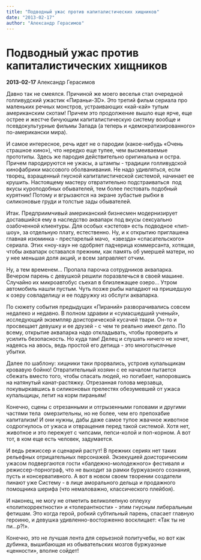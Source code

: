 ```yaml
---
title: "Подводный ужас против капиталистических хищников"
date: "2013-02-17"
author: "Александр Герасимов"
---
```


# Подводный ужас против капиталистических хищников

**2013-02-17** Александр Герасимов

Давно так не смеялся. Причиной же моего веселья стал очередной голливудский ужастик «Пираньи-3D». Это третий фильм сериала про маленьких речных монстров, устраивающих «кай-кай» тупым американским скотам! Причем это продолжение вышло еще ярче, еще острее и жестче бичующим капиталистическую систему вообще и псевдокультурные фильмы Запада (а теперь и «демократизированного» по-американски мира).

И самое интересное, речь идет не о пародии (какое-нибудь «Очень страшное кино»), что нередко еще тупее, чем высмеиваемые прототипы. Здесь же пародия действительно оригинальна и остра. Причем пародируются не ужасы, а штампы - традиции голливудской кинофабрики массового оболванивания. Не надо удивляться, если творец, взращенный гнусной капиталистической системой, начинает ее крушить. Настоящему мастеру отвратительно подстраиваться  под вкусы куроподобных обывателей, тем более пестовать подобный курятник! Потому и вгрызаются на экране зубастые рыбки в силиконовые груди и толстые зады обывателей.

Итак. Предприимчивый американский бизнесмен модернизирует доставшийся ему в наследство аквапарк под вкусы сексуально озабоченной клиентуры. Для особых «эстетов» есть подводное «пип-шоу», за отдельную плату, естественно. Ну, и к открытию приглашена главная изюминка - престарелый мачо,  «звезда» «спасательского» сериала. Этих «ноу-хау» не одобряет падчерица коммерсанта, хотящая, чтобы аквапарк оставался прежним, как память об умершей матери, но у нее меньшая доля акций, и всем заправляет отчим.

Ну, а тем временем... Пропала парочка сотрудников аквапарка. Вечером парень с девушкой решили поразвлечься в своей машине. Случайно их микроавтобус съехал в близлежащее озеро... Утром автомобиль нашли пустым. Чуть позже рыбы нападают на пришедшую к озеру совладелицу и ее подружку из обслуги аквапарка.

По сюжету события предыдущих «Пираний» разворачивались совсем недалеко и недавно. В полном здравии и «сумасшедший ученый», исследующий экземпляр доисторической кусачей твари. Он-то и просвещает девушку и ее друзей - с чем те реально имеют дело. По всему, открытие аквапарка надо откладывать, чтобы проверить и усилить безопасность. Но куда там! Делец и слушать ничего не хочет, надеясь на авось, ведь простой его детища - это многотысячные убытки.

Далее по шаблону: хищники таки прорвались, устроив купальщикам кровавую бойню! Отвратительный хозяин с ее началом пытается сбежать вместо того, чтобы спасать людей, но погибает, напоровшись на натянутый канат-растяжку. Отрезанная голова мерзавца, покувыркавшись в силиконовых прелестях обезумевшей от ужаса купальщицы, летит на корм пираньям!

Конечно, сцены с отрезанными и отгрызенными головами и другими частями тела  омерзительны, но не более, чем его препохабие капитализм! И они нужны, дабы даже самое тупое жвачное животное содрогнулось от ужаса и отвращения перед такой системой. Хотя нет, животное и это пережует с чипсами, пепси-колой и поп-корном. А вот тот, в ком еще есть человек, задумается.

И ведь режиссер и сценарий растут! В прежних сериях нет таких рельефных отрицательных персонажей. Экзекуцией доисторическим ужасом подвергаются гости «балдежно-молодежного» фестиваля и режиссер-порнограф, что не выходит за рамки буржуазного сознания, пусть и консервативного. А вот в новом своем творении создатели пинают уже Систему - в лице аморального дельца и продажного помощника шерифа (что немаловажно, классического плейбоя).

И наконец, не могу не отметить великолепную оплеуху «политкорректности» и «толерантности» - этим гнусным либеральным фетишам. Это когда герой, робкий субтильный парень, спасает главную героиню, и девушка удивленно-восторженно восклицает: «Так ты не пи...р?!».

Конечно, это не лучшая лента для серьезной политучебы, но вот как дубинка, вышибающая из обывательских мозгов буржуазные «ценности», вполне сойдет!